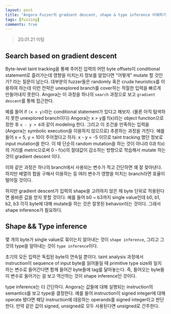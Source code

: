 ```yaml
---
layout: post
title: "Angora Fuzzer의 gradient descent, shape & type inference 이해하기"
tags: [Fuzzing]
comments: true
---
```


> 20.01.21 미팅  

## Search based on gradient descent  
Byte-level taint tracking을 통해 주어진 입력의 어떤 byte offsets이 conditional statement로 흘러가는데 영향을 미치는지 정보를 알았다면 "어떻게" mutate 할 것인가? 라는 질문이 남는다. 대부분의 fuzzer들은 randomly 혹은 crude heuristics를 이용하여 하는데 이런 전략은 unexplored branch를 cover하는 적절한 입력을 빠르게 만들어내지 못한다. Angora는 이 과정을 하나의 `search` 과정으로 보고 `gradient descent`를 통해 접근한다.  

예를 들어 if `(x > y)`라는 conditional statement가 있다고 해보자. (물론 아직 탐색하지 못한 unexplored branch이다) Angora는 x > y를 f(x)라는 object function으로 정한 후 `x - y > 0`과 같이 modeling 한다. 그리고 이 조건을 만족하는 입력을 (Angora는 symbolic execution을 이용하지 않으므로) 추론하는 과정을 거친다. 예를 들어 x = 5, y = 10이 주어졌다고 하자. x - y = -5 이므로 taint tracking 했던 정보로 input mutation을 한다. 이 때 단순히 random mutation을 하는 것이 아니라 0과 f(x)의 거리를 metric으로써 0 - f(x)의 절대값이 감소하는 방향으로 학습해서 mutate 하는 것이 gradient descent 이다.  

이와 같은 과정은 하나의 branch에서 사용되는 변수가 적고 간단하면 꽤 잘 찾아낸다. 하지만 배열의 합을 구해서 이용하는 등 여러 변수가 영향을 미치는 branch라면 효율이 떨어질 것이다.  

하지만 gradient descent가 입력의 shape을 고려하지 않은 채 byte 단위로 적용된다면 올바른 값을 얻지 못할 것이다. 예를 들어 b0 ~ b3까지 single value인데 b0, b1, b2, b3 각각 byte에 대해 mutate을 하는 것은 잘못된 behavior라는 것이다. 그래서 shape inference가 필요하다.  

## Shape && Type inference  
몇 개의 byte가 single value로 묶이는지 알아내는 것이 `shape inference`, 그리고 그것의 type을 알아내는 것이 `type inference`이다.  

초기의 모든 입력은 독립된 byte의 연속일 뿐이다. taint analysis 과정에서 instruction이 sequence of input byte를 읽어들일 때 primitive type size와 일치하는 변수로 들어간다면 함께 들어간 byte들에 tag를 달아놓는다. 즉, 들어오는 byte들이 변수로 들어가는 걸 보고 역산하는 것이 shape inference인 것이다.  

type inference는 더 간단하다. Angora는 값들에 대해 실행되는 instruction의 semantics를 보고 type을 결정한다. 예를 들어 instruction이 signed integer에 대해 operate 됐다면 해당 instruction에 대응하는 operands를 signed integer라고 판단한다. 만약 같은 값이 signed, unsigned로 모두 사용된다면 unsigned로 간주한다.  